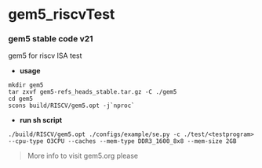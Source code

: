 # gem5_riscvTest
### gem5 stable code v21
gem5 for riscv ISA test
+ **usage**
```shell
mkdir gem5
tar zxvf gem5-refs_heads_stable.tar.gz -C ./gem5
cd gem5
scons build/RISCV/gem5.opt -j`nproc`
```
+ **run sh script**
```shell
./build/RISCV/gem5.opt ./configs/example/se.py -c ./test/<testprogram> --cpu-type O3CPU --caches --mem-type DDR3_1600_8x8 --mem-size 2GB
```
> More info to visit gem5.org please 
